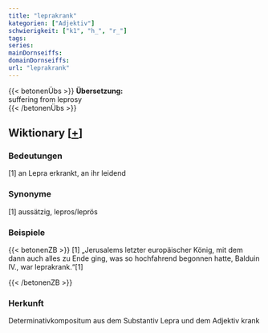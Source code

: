 ```yaml
---
title: "leprakrank"
kategorien: ["Adjektiv"]
schwierigkeit: ["k1", "h_", "r_"]
tags:
series:
mainDornseiffs:
domainDornseiffs:
url: "leprakrank"
---
```


{{< betonenÜbs >}}
**Übersetzung:**  
suffering from leprosy  
{{< /betonenÜbs >}}

## Wiktionary [[+](https://de.wiktionary.org/wiki/leprakrank)]

### Bedeutungen
[1] an Lepra erkrankt, an ihr leidend  

### Synonyme
[1] aussätzig, lepros/leprös  

### Beispiele
{{< betonenZB >}}
[1] „Jerusalems letzter europäischer König, mit dem dann auch alles zu Ende ging, was so hochfahrend begonnen hatte, Balduin IV., war leprakrank.“[1]  

{{< /betonenZB >}}
### Herkunft
Determinativkompositum aus dem Substantiv Lepra und dem Adjektiv krank  


